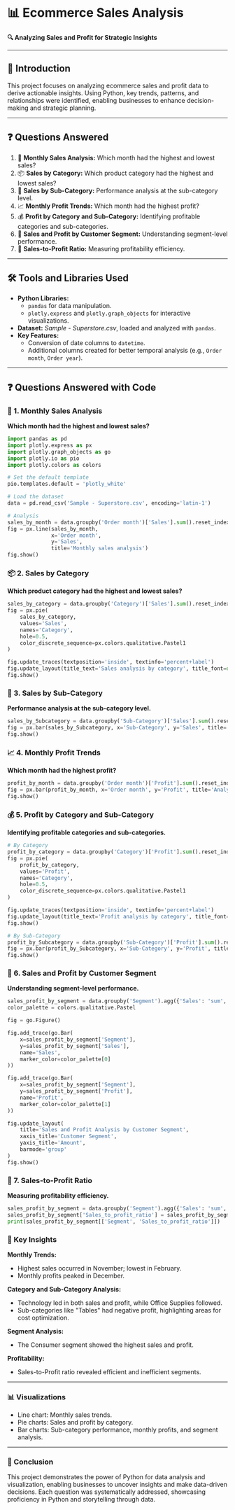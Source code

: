 # **📊 Ecommerce Sales Analysis**  
**🔍 Analyzing Sales and Profit for Strategic Insights**  

---

## **📖 Introduction**  
This project focuses on analyzing ecommerce sales and profit data to derive actionable insights. Using Python, key trends, patterns, and relationships were identified, enabling businesses to enhance decision-making and strategic planning.

---

## **❓ Questions Answered**  
1. 📅 **Monthly Sales Analysis:** Which month had the highest and lowest sales?  
2. 📦 **Sales by Category:** Which product category had the highest and lowest sales?  
3. 🔎 **Sales by Sub-Category:** Performance analysis at the sub-category level.  
4. 📈 **Monthly Profit Trends:** Which month had the highest profit?  
5. 💰 **Profit by Category and Sub-Category:** Identifying profitable categories and sub-categories.  
6. 👥 **Sales and Profit by Customer Segment:** Understanding segment-level performance.  
7. 🧮 **Sales-to-Profit Ratio:** Measuring profitability efficiency.  

---

## **🛠️ Tools and Libraries Used**  
- **Python Libraries:**  
  - `pandas` for data manipulation.  
  - `plotly.express` and `plotly.graph_objects` for interactive visualizations.  
- **Dataset:** *Sample - Superstore.csv*, loaded and analyzed with `pandas`.  
- **Key Features:**  
  - Conversion of date columns to `datetime`.  
  - Additional columns created for better temporal analysis (e.g., `Order month`, `Order year`).  

---

## **❓ Questions Answered with Code**  

### **📅 1. Monthly Sales Analysis**  
**Which month had the highest and lowest sales?**  
```python
import pandas as pd 
import plotly.express as px
import plotly.graph_objects as go
import plotly.io as pio  
import plotly.colors as colors

# Set the default template
pio.templates.default = 'plotly_white'

# Load the dataset
data = pd.read_csv('Sample - Superstore.csv', encoding='latin-1')

# Analysis
sales_by_month = data.groupby('Order month')['Sales'].sum().reset_index()
fig = px.line(sales_by_month,
              x='Order month',
              y='Sales',
              title='Monthly sales analysis')
fig.show()
```
### **📦 2. Sales by Category**  
**Which product category had the highest and lowest sales?**  
```python
sales_by_category = data.groupby('Category')['Sales'].sum().reset_index()
fig = px.pie(
    sales_by_category,
    values='Sales',
    names='Category',
    hole=0.5,
    color_discrete_sequence=px.colors.qualitative.Pastel1
)

fig.update_traces(textposition='inside', textinfo='percent+label')
fig.update_layout(title_text='Sales analysis by category', title_font=dict(size=24))
fig.show()
```
### **🔎 3. Sales by Sub-Category**  
**Performance analysis at the sub-category level.**  
```python
sales_by_Subcategory = data.groupby('Sub-Category')['Sales'].sum().reset_index()
fig = px.bar(sales_by_Subcategory, x='Sub-Category', y='Sales', title='Sales analysis by sub category')
fig.show()
```
### **📈 4. Monthly Profit Trends**  
**Which month had the highest profit?**  
```python
profit_by_month = data.groupby('Order month')['Profit'].sum().reset_index()
fig = px.bar(profit_by_month, x='Order month', y='Profit', title='Analysis profit by month')
fig.show()
```
### **💰 5. Profit by Category and Sub-Category**  
**Identifying profitable categories and sub-categories.**  
```python
# By Category
profit_by_category = data.groupby('Category')['Profit'].sum().reset_index()
fig = px.pie(
    profit_by_category,
    values='Profit',
    names='Category',
    hole=0.5,
    color_discrete_sequence=px.colors.qualitative.Pastel1
)

fig.update_traces(textposition='inside', textinfo='percent+label')
fig.update_layout(title_text='Profit analysis by category', title_font=dict(size=24))
fig.show()

# By Sub-Category
profit_by_Subcategory = data.groupby('Sub-Category')['Profit'].sum().reset_index()
fig = px.bar(profit_by_Subcategory, x='Sub-Category', y='Profit', title='Profit analysis by Sub-Category')
fig.show()
```
### **👥 6. Sales and Profit by Customer Segment**  
**Understanding segment-level performance.**  
```python
sales_profit_by_segment = data.groupby('Segment').agg({'Sales': 'sum', 'Profit': 'sum'}).reset_index()
color_palette = colors.qualitative.Pastel

fig = go.Figure()

fig.add_trace(go.Bar(
    x=sales_profit_by_segment['Segment'],
    y=sales_profit_by_segment['Sales'],
    name='Sales',
    marker_color=color_palette[0]
))

fig.add_trace(go.Bar(
    x=sales_profit_by_segment['Segment'],
    y=sales_profit_by_segment['Profit'],
    name='Profit',
    marker_color=color_palette[1]
))

fig.update_layout(
    title='Sales and Profit Analysis by Customer Segment',
    xaxis_title='Customer Segment',
    yaxis_title='Amount',
    barmode='group'
)
fig.show()
```
### **🧮 7. Sales-to-Profit Ratio**  
**Measuring profitability efficiency.**  
```python
sales_profit_by_segment = data.groupby('Segment').agg({'Sales': 'sum', 'Profit': 'sum'}).reset_index()
sales_profit_by_segment['Sales_to_profit_ratio'] = sales_profit_by_segment['Sales'] / sales_profit_by_segment['Profit']
print(sales_profit_by_segment[['Segment', 'Sales_to_profit_ratio']])
```
### **🔑 Key Insights**  
**Monthly Trends:**  
- Highest sales occurred in November; lowest in February.  
- Monthly profits peaked in December.  

**Category and Sub-Category Analysis:**  
- Technology led in both sales and profit, while Office Supplies followed.  
- Sub-categories like "Tables" had negative profit, highlighting areas for cost optimization.  

**Segment Analysis:**  
- The Consumer segment showed the highest sales and profit.  

**Profitability:**  
- Sales-to-Profit ratio revealed efficient and inefficient segments.  

---

### **📊 Visualizations**  
- Line chart: Monthly sales trends.  
- Pie charts: Sales and profit by category.  
- Bar charts: Sub-category performance, monthly profits, and segment analysis.  

---

### **📝 Conclusion**  
This project demonstrates the power of Python for data analysis and visualization, enabling businesses to uncover insights and make data-driven decisions. Each question was systematically addressed, showcasing proficiency in Python and storytelling through data.
